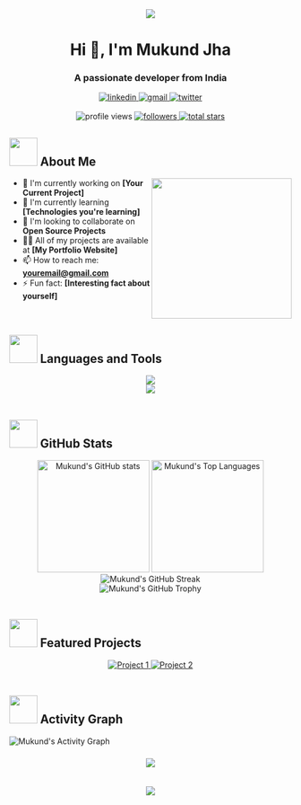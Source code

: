 <div align="center">
  <img src="https://raw.githubusercontent.com/halfrost/halfrost/master/icons/header_.png">
</div>

<h1 align="center">Hi 👋, I'm Mukund Jha</h1>
<h3 align="center">A passionate developer from India</h3>

<div align="center">
  <a href="https://www.linkedin.com/in/your-linkedin/" target="_blank">
    <img src="https://img.shields.io/badge/LinkedIn-0077B5?style=for-the-badge&logo=linkedin&logoColor=white" alt="linkedin" />
  </a>
  <a href="mailto:youremail@gmail.com">
    <img src="https://img.shields.io/badge/Gmail-D14836?style=for-the-badge&logo=gmail&logoColor=white" alt="gmail" />
  </a>
  <a href="https://twitter.com/your-twitter" target="_blank">
    <img src="https://img.shields.io/badge/Twitter-1DA1F2?style=for-the-badge&logo=twitter&logoColor=white" alt="twitter" />
  </a>
</div>

<br>

<div align="center">
  <img src="https://komarev.com/ghpvc/?username=mukundjha-mj&label=Profile%20views&color=0e75b6&style=flat" alt="profile views" />
  <a href="https://github.com/mukundjha-mj?tab=followers">
    <img alt="followers" title="Follow me on Github" src="https://custom-icon-badges.demolab.com/github/followers/mukundjha-mj?color=236ad3&labelColor=1155ba&style=for-the-badge&logo=person-add&label=Follow&logoColor=white"/>
  </a>
  <a href="https://github.com/mukundjha-mj?tab=repositories&sort=stargazers">
    <img alt="total stars" title="Total stars on GitHub" src="https://custom-icon-badges.demolab.com/github/stars/mukundjha-mj?color=55960c&style=for-the-badge&labelColor=488207&logo=star"/>
  </a>
</div>

## <picture><img src = "https://github.com/7oSkaaa/7oSkaaa/blob/main/Images/about_me.gif?raw=true" width = 50px></picture> About Me

<picture> <img align="right" src="https://github.com/7oSkaaa/7oSkaaa/blob/main/Images/Right_Side.gif?raw=true" width = 250px></picture>

- 🔭 I'm currently working on **[Your Current Project]**
- 🌱 I'm currently learning **[Technologies you're learning]**
- 👯 I'm looking to collaborate on **Open Source Projects**
- 👨‍💻 All of my projects are available at **[My Portfolio Website]**
- 📫 How to reach me: **youremail@gmail.com**
- ⚡ Fun fact: **[Interesting fact about yourself]**

<br>

## <picture><img src = "https://github.com/7oSkaaa/7oSkaaa/blob/main/Images/CP_PS.gif?raw=true" width = 50px></picture> Languages and Tools

<div align="center">
  <img src="https://skillicons.dev/icons?i=html,css,js,typescript,react,nodejs,express,mongodb,nextjs,tailwind,git,github" />
  <br>
  <img src="https://skillicons.dev/icons?i=python,c,cpp,java,mysql,firebase,vscode,figma" />
</div>

<br>

## <picture><img src = "https://github.com/7oSkaaa/7oSkaaa/blob/main/Images/Statistics.gif?raw=true" width = 50px></picture> GitHub Stats

<div align="center">
  <img src="https://github-readme-stats.vercel.app/api?username=mukundjha-mj&show_icons=true&theme=tokyonight&hide_border=true&count_private=true" alt="Mukund's GitHub stats" height="200px" />
  <img src="https://github-readme-stats.vercel.app/api/top-langs/?username=mukundjha-mj&theme=tokyonight&hide_border=true&layout=compact" alt="Mukund's Top Languages" height="200px" />
</div>

<div align="center">
  <img src="https://github-readme-streak-stats.herokuapp.com/?user=mukundjha-mj&theme=tokyonight&hide_border=true" alt="Mukund's GitHub Streak" />
</div>

<div align="center">
  <img src="https://github-profile-trophy.vercel.app/?username=mukundjha-mj&theme=tokyonight&no-frame=true&no-bg=true&column=7" alt="Mukund's GitHub Trophy" />
</div>

<br>

## <picture><img src = "https://github.com/7oSkaaa/7oSkaaa/blob/main/Images/Projects.gif?raw=true" width = 50px></picture> Featured Projects

<div align="center">
  <a href="https://github.com/mukundjha-mj/project-name">
    <img src="https://github-readme-stats.vercel.app/api/pin/?username=mukundjha-mj&repo=project-name&theme=tokyonight&hide_border=true" alt="Project 1" />
  </a>
  <a href="https://github.com/mukundjha-mj/another-project">
    <img src="https://github-readme-stats.vercel.app/api/pin/?username=mukundjha-mj&repo=another-project&theme=tokyonight&hide_border=true" alt="Project 2" />
  </a>
</div>

<br>

## <picture><img src = "https://github.com/7oSkaaa/7oSkaaa/blob/main/Images/Statistics.gif?raw=true" width = 50px></picture> Activity Graph

<img src="https://github-readme-activity-graph.vercel.app/graph?username=mukundjha-mj&custom_title=Mukund%20Jha's%20Contribution%20Graph&theme=tokyo-night&hide_border=true" alt="Mukund's Activity Graph" />

<br>

<h3 align="center">
  <img src="https://readme-typing-svg.herokuapp.com/?font=Righteous&size=25&center=true&vCenter=true&width=500&height=70&duration=4000&lines=Thanks+for+visiting!+✌️;+Shoot+me+a+message+on+LinkedIn!;I'm+always+down+to+collab+:)" />
</h3>

<br>

<div align="center">
  <img src="https://user-images.githubusercontent.com/73097560/115834477-dbab4500-a447-11eb-908a-139a6edaec5c.gif" />
</div>
